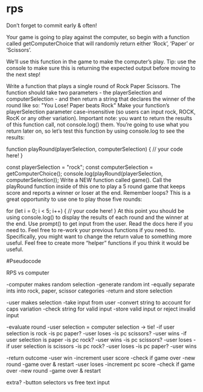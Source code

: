# rps

Don’t forget to commit early & often! 

Your game is going to play against the computer, so begin with a function called getComputerChoice that will randomly return either ‘Rock’, ‘Paper’ or ‘Scissors’. 

We’ll use this function in the game to make the computer’s play. Tip: use the console to make sure this is returning the expected output before moving to the next step!

Write a function that plays a single round of Rock Paper Scissors. The function should take two parameters - the playerSelection and computerSelection - and then return a string that declares the winner of the round like so: "You Lose! Paper beats Rock"
Make your function’s playerSelection parameter case-insensitive (so users can input rock, ROCK, RocK or any other variation).
Important note: you want to return the results of this function call, not console.log() them. You’re going to use what you return later on, so let’s test this function by using console.log to see the results:

function playRound(playerSelection, computerSelection) {
  // your code here!
}
 
const playerSelection = "rock";
const computerSelection = getComputerChoice();
console.log(playRound(playerSelection, computerSelection));
Write a NEW function called game(). Call the playRound function inside of this one to play a 5 round game that keeps score and reports a winner or loser at the end.
Remember loops? This is a great opportunity to use one to play those five rounds:

for (let i = 0; i < 5; i++) {
   // your code here!
}
At this point you should be using console.log() to display the results of each round and the winner at the end.
Use prompt() to get input from the user. Read the docs here if you need to.
Feel free to re-work your previous functions if you need to. Specifically, you might want to change the return value to something more useful.
Feel free to create more “helper” functions if you think it would be useful.


#Pseudocode

RPS vs computer

-computer makes random selection
    -generate random int
    -equally separate ints into rock, paper, scissor categories
    -return and store selection

-user makes selection
    -take input from user
    -convert string to account for caps variation
    -check string for valid input
    -store valid input or reject invalid input

-evaluate round
    -user selection = computer selection -> tie!
    -if user selection is rock 
        -is pc paper?
            -user loses
        -is pc scissors?
            -user wins
    -if user selection is paper
        -is pc rock?
            -user wins
        -is pc scissors?
            -user loses
    -if user selection is scissors
        -is pc rock?
            -user loses
        -is pc paper?
            -user wins

-return outcome
    -user win
        -increment user score
        -check if game over
            -new round
            -game over & restart
    -user loses
        -increment pc score
        -check if game over
            -new round
            -game over & restart

extra?
-button selectors vs free text input

